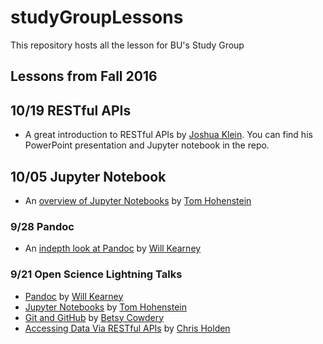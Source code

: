 # studyGroupLessons
This repository hosts all the lesson for BU's Study Group 

## Lessons from Fall 2016 

## 10/19 RESTful APIs 

+ A great introduction to RESTful APIs by [Joshua Klein](https://github.com/mobiusklein). You can find his PowerPoint presentation and Jupyter notebook in the repo.

## 10/05 Jupyter Notebook 
+ An [overview of Jupyter Notebooks](https://github.com/bulib/studyGroupLessons/blob/gh-pages/lessons/20161005-jupyter/20161005-Study-Group-Jupyter-Notebooks.ipynb) by [Tom Hohenstein](https://github.com/tomhohenstein)

### 9/28 Pandoc 
+ An [indepth look at Pandoc](https://github.com/bulib/studyGroupLessons/tree/gh-pages/lessons/pandoc) by [Will Kearney](https://github.com/wkearn)

### 9/21 Open Science Lightning Talks 
+ [Pandoc](https://github.com/bulib/studyGroupLessons/tree/gh-pages/lessons/lightning-talks/pandoc) by [Will Kearney](https://github.com/wkearn)
+ [Jupyter Notebooks](https://github.com/bulib/studyGroupLessons/blob/gh-pages/lessons/lightning-talks/jupyter/NCBItoBibtex.ipynb) by [Tom Hohenstein](https://github.com/tomhohenstein)
+ [Git and GitHub](https://docs.google.com/presentation/d/1epU_jVjK2NMv-rtwItkuAbQiwqAPxMltWZOAOPlqsgg/edit?usp=sharing) by [Betsy Cowdery](https://github.com/bcow)
+ [Accessing Data Via RESTful APIs](https://bulib.github.io/studyGroupLessons/lessons/lightning-talks/restful-curl/) by [Chris Holden](https://github.com/ceholden)
